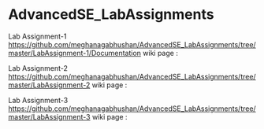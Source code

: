 # AdvancedSE_LabAssignments
Lab Assignment-1
https://github.com/meghanagabhushan/AdvancedSE_LabAssignments/tree/master/LabAssignment-1/Documentation
wiki page : 

Lab Assignment-2
https://github.com/meghanagabhushan/AdvancedSE_LabAssignments/tree/master/LabAssignment-2
wiki page : 

Lab Assignment-3
https://github.com/meghanagabhushan/AdvancedSE_LabAssignments/tree/master/LabAssignment-3
wiki page : 
